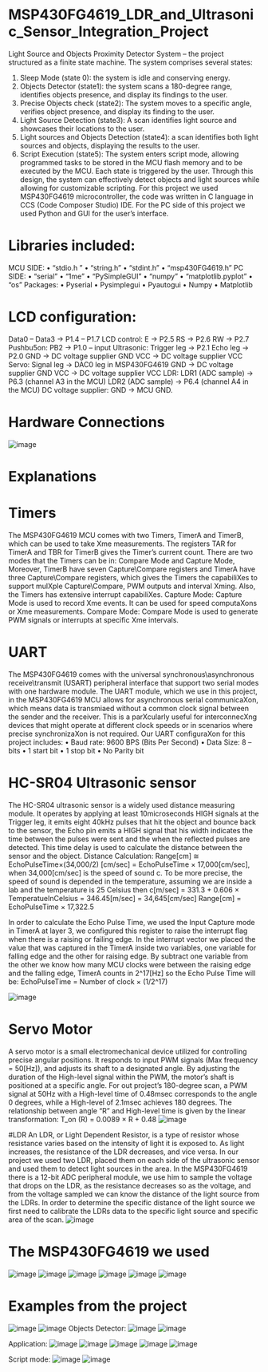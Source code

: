 # MSP430FG4619_LDR_and_Ultrasonic_Sensor_Integration_Project
Light Source and Objects Proximity Detector System – the project structured as a finite state machine. The system comprises several states: 
1.	Sleep Mode (state 0): the system is idle and conserving energy. 
2.	Objects Detector (state1): the system scans a 180-degree range, identifies objects presence, and display its findings to the user. 
3.	Precise Objects check (state2): The system moves to a specific angle, verifies object presence, and display its finding to the user. 
4.	Light Source Detection (state3): A scan identifies light source and showcases their locations to the user. 
5.	Light sources and Objects Detection (state4): a scan identifies both light sources and objects, displaying the results to the user. 
6.	Script Execution (state5): The system enters script mode, allowing programmed tasks to be stored in the MCU flash memory and to be executed by the MCU. 
Each state is triggered by the user.
Through this design, the system can effectively detect objects and light sources while allowing for customizable scripting.
For this project we used MSP430FG4619 microcontroller, the code was written in C language in CCS (Code Composer Studio) IDE. For the PC side of this project we used Python and GUI for the user’s interface. 

# Libraries included: 
MCU SIDE: 
• “stdio.h ”
• “string.h”
• “stdint.h”
• “msp430FG4619.h”
PC SIDE:
• “serial”
• “1me”
• “PySimpleGUI”
• “numpy”
• “matplotlib.pyplot”
• “os”
Packages:
• Pyserial
• Pysimplegui
• Pyautogui
• Numpy
• Matplotlib

# LCD configuration:
Data0 – Data3 -> P1.4 – P1.7
LCD control:
E -> P2.5
RS -> P2.6
RW -> P2.7
Pushbu5on: 
PB2 -> P1.0 – input 
Ultrasonic:
Trigger leg -> P2.1
Echo leg -> P2.0
GND -> DC voltage supplier GND
VCC -> DC voltage supplier VCC
Servo:
Signal leg -> DAC0 leg in MSP430FG4619
GND -> DC voltage supplier GND
VCC -> DC voltage supplier VCC
LDR:
LDR1 (ADC sample) -> P6.3 (channel A3 in the MCU)
LDR2 (ADC sample) -> P6.4 (channel A4 in the MCU)
DC voltage supplier:
GND -> MCU GND.

# Hardware Connections
![image](https://github.com/MatanMizr/MSP430FG4619_LDR_and_Ultrasonic_Sensor_Integration_Project/assets/106826633/5b145782-cb0a-4269-8cf2-010b577c1746)

# Explanations
# Timers
The MSP430FG4619 MCU comes with two Timers, TimerA and TimerB, which can be used to take Xme 
measurements. The registers TAR for TimerA and TBR for TimerB gives the Timer’s current count. 
There are two modes that the Timers can be in: Compare Mode and Capture Mode, Moreover, TimerB have 
seven Capture\Compare registers and TimerA have three Capture\Compare registers, which gives the Timers 
the capabiliXes to support mulXple Capture\Compare, PWM outputs and interval Xming. Also, the Timers has 
extensive interrupt capabiliXes. 
Capture Mode:
Capture Mode is used to record Xme events. It can be used for speed computaXons or Xme measurements.
Compare Mode:
Compare Mode is used to generate PWM signals or interrupts at specific Xme intervals.

# UART
The MSP430FG4619 comes with the universal synchronous\asynchronous receive\transmit (USART) 
peripheral interface that support two serial modes with one hardware module.
The UART module, which we use in this project, in the MSP430FG4619 MCU allows for asynchronous serial 
communicaXon, which means data is transmiaed without a common clock signal between the sender and the 
receiver. This is a parXcularly useful for interconnecXng devices that might operate at different clock speeds 
or in scenarios where precise synchronizaXon is not required. 
Our UART configuraXon for this project includes: 
• Baud rate: 9600 BPS (Bits Per Second)
• Data Size: 8 – bits
• 1 start bit
• 1 stop bit
• No Parity bit

# HC-SR04 Ultrasonic sensor
The HC-SR04 ultrasonic sensor is a widely used distance measuring module. It operates by applying at least 10microseconds HIGH signals at the Trigger leg, it emits eight 40kHz pulses that hit the object and bounce back to the sensor, the Echo pin emits a HIGH signal that his width indicates the time between the pulses were sent and the when the reflected pulses are detected. This time delay is used to calculate the distance between the sensor and the object.
Distance Calculation: 
Range[cm] ≅ EchoPulseTime×(34,000/2) [cm/sec] = EchoPulseTime × 17,000[cm/sec], when 34,000[cm/sec] is the speed of sound c.
To be more precise, the speed of sound is depended in the temperature, assuming we are inside a lab and the temperature is 25 Celsius then
c[m/sec] = 331.3 + 0.606 × TemperatueInCelsius = 346.45[m/sec] = 34,645[cm/sec]
Range[cm] = EchoPulseTime × 17,322.5

In order to calculate the Echo Pulse Time, we used the Input Capture mode in TimerA at layer 3, we configured this register to raise the interrupt flag when there is a raising or failing edge. In the interrupt vector we placed the value that was captured in the TimerA inside two variables, one variable for falling edge and the other for raising edge. By subtract one variable from the other we know how many MCU clocks were between the raising edge and the falling edge, TimerA counts in 2^17[Hz]  so the Echo Pulse Time will be: 
EchoPulseTime = Number of clock × (1/2^17) 

![image](https://github.com/MatanMizr/MSP430FG4619_LDR_and_Ultrasonic_Sensor_Integration_Project/assets/106826633/cf99315a-8750-49da-896c-3066be202293)

# Servo Motor
A servo motor is a small electromechanical device utilized for controlling precise angular positions. It responds to input PWM signals (Max frequency = 50[Hz]), and adjusts its shaft to a designated angle. By adjusting the duration of the High-level signal within the PWM, the motor’s shaft is positioned at a specific angle. For out project’s 180-degree scan, a PWM signal at 50Hz with a High-level time of 0.48msec corresponds to the angle 0 degrees, while a High-level of 2.1msec achieves 180 degrees. The relationship between angle “R” and High-level time is given by the linear transformation: 
T_on (R) = 0.0089 × R + 0.48
![image](https://github.com/MatanMizr/MSP430FG4619_LDR_and_Ultrasonic_Sensor_Integration_Project/assets/106826633/dc3be44a-6b20-4df0-8403-3badb5f71b7e)

#LDR
An LDR, or Light Dependent Resistor, is a type of resistor whose resistance varies based on the intensity of light it is exposed to. As light increases, the resistance of the LDR decreases, and vice versa. In our project we used two LDR, placed them on each side of the ultrasonic sensor and used them to detect light sources in the area. In the MSP430FG4619 there is a 12-bit ADC peripheral module, we use him to sample the voltage that drops on the LDR, as the resistance decreases so as the voltage, and from the voltage sampled we can know the distance of the light source from the LDRs. 
In order to determine the specific distance of the light source we first need to calibrate the LDRs data to the specific light source and specific area of the scan. 
![image](https://github.com/MatanMizr/MSP430FG4619_LDR_and_Ultrasonic_Sensor_Integration_Project/assets/106826633/abec348b-c180-49c7-9668-c09fa6b99e60)

# The MSP430FG4619 we used 
![image](https://github.com/MatanMizr/MSP430FG4619_LDR_and_Ultrasonic_Sensor_Integration_Project/assets/106826633/64463452-f2db-4c25-a577-5d3aa3afaf18)
![image](https://github.com/MatanMizr/MSP430FG4619_LDR_and_Ultrasonic_Sensor_Integration_Project/assets/106826633/8fc0c0b8-6dc2-418f-b5f6-f4d1b5879234)
![image](https://github.com/MatanMizr/MSP430FG4619_LDR_and_Ultrasonic_Sensor_Integration_Project/assets/106826633/f8a068fd-b2de-4c0c-986d-38d8624b67e8)
![image](https://github.com/MatanMizr/MSP430FG4619_LDR_and_Ultrasonic_Sensor_Integration_Project/assets/106826633/8293b815-5144-4e30-bb49-b8d1f0878a32)
![image](https://github.com/MatanMizr/MSP430FG4619_LDR_and_Ultrasonic_Sensor_Integration_Project/assets/106826633/5a91ef75-6308-4845-a8fe-7f1d0fd969c8)
![image](https://github.com/MatanMizr/MSP430FG4619_LDR_and_Ultrasonic_Sensor_Integration_Project/assets/106826633/639a6273-16da-40a6-9260-d5f57d6609bd)

# Examples from the project
![image](https://github.com/MatanMizr/MSP430FG4619_LDR_and_Ultrasonic_Sensor_Integration_Project/assets/106826633/7f3828d9-c347-411b-a1c0-405762aaba67)
![image](https://github.com/MatanMizr/MSP430FG4619_LDR_and_Ultrasonic_Sensor_Integration_Project/assets/106826633/428cf45c-26fe-4638-93de-43a8d2329919)
Objects Detector:
![image](https://github.com/MatanMizr/MSP430FG4619_LDR_and_Ultrasonic_Sensor_Integration_Project/assets/106826633/3cc55d18-fbd4-41ed-ad14-4177005301db)
![image](https://github.com/MatanMizr/MSP430FG4619_LDR_and_Ultrasonic_Sensor_Integration_Project/assets/106826633/f3bc84a1-808a-4e24-94d6-ad50a17030b4)

Application:
![image](https://github.com/MatanMizr/MSP430FG4619_LDR_and_Ultrasonic_Sensor_Integration_Project/assets/106826633/8f121b7e-2f7d-4d6c-aaaa-a14e6de71f89)
![image](https://github.com/MatanMizr/MSP430FG4619_LDR_and_Ultrasonic_Sensor_Integration_Project/assets/106826633/2d68f96c-fdc1-4c2b-b89f-cad89360fcb0)
![image](https://github.com/MatanMizr/MSP430FG4619_LDR_and_Ultrasonic_Sensor_Integration_Project/assets/106826633/54db5aac-d3bf-4a70-a89e-6820b85c5591)
![image](https://github.com/MatanMizr/MSP430FG4619_LDR_and_Ultrasonic_Sensor_Integration_Project/assets/106826633/ee9550e7-96ee-43c1-85d0-33ce181d037f)
![image](https://github.com/MatanMizr/MSP430FG4619_LDR_and_Ultrasonic_Sensor_Integration_Project/assets/106826633/bfd42e7b-7b30-4cd2-84c0-4aa2149413aa)

Script mode:
![image](https://github.com/MatanMizr/MSP430FG4619_LDR_and_Ultrasonic_Sensor_Integration_Project/assets/106826633/d0a64c1b-51ba-46c7-ac06-51d3fbedcf6a)
![image](https://github.com/MatanMizr/MSP430FG4619_LDR_and_Ultrasonic_Sensor_Integration_Project/assets/106826633/d4bad98f-97a7-45e9-8d63-214d672f7501)
















